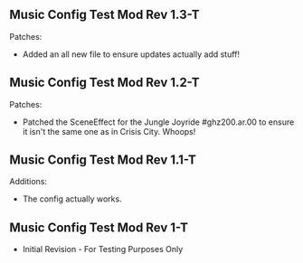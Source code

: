 ## Music Config Test Mod Rev 1.3-T
Patches:
- Added an all new file to ensure updates actually add stuff!
## Music Config Test Mod Rev 1.2-T
Patches:
- Patched the SceneEffect for the Jungle Joyride #ghz200.ar.00 to ensure it isn't the same one as in Crisis City. Whoops!
## Music Config Test Mod Rev 1.1-T
Additions:
- The config actually works.
## Music Config Test Mod Rev 1-T
- Initial Revision - For Testing Purposes Only
